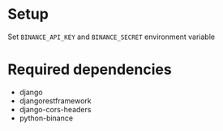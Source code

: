 # Setup

Set `BINANCE_API_KEY` and `BINANCE_SECRET` environment variable


# Required dependencies

- django
- djangorestframework
- django-cors-headers
- python-binance